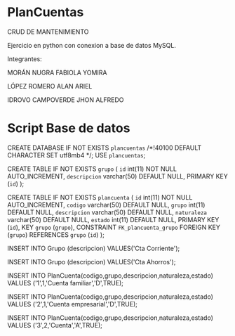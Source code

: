 # PlanCuentas
CRUD DE MANTENIMIENTO 

Ejercicio en python con conexion a base de datos MySQL.

Integrantes:

MORÁN NUGRA FABIOLA YOMIRA

LÓPEZ ROMERO ALAN ARIEL

IDROVO CAMPOVERDE JHON ALFREDO

# Script Base de datos
CREATE DATABASE IF NOT EXISTS `plancuentas` /*!40100 DEFAULT CHARACTER SET utf8mb4 */;
USE `plancuentas`;

CREATE TABLE IF NOT EXISTS `grupo` (
  `id` int(11) NOT NULL AUTO_INCREMENT,
  `descripcion` varchar(50) DEFAULT NULL,
  PRIMARY KEY (`id`)
);


CREATE TABLE IF NOT EXISTS `plancuenta` (
  `id` int(11) NOT NULL AUTO_INCREMENT,
  `codigo` varchar(50) DEFAULT NULL,
  `grupo` int(11) DEFAULT NULL,
  `descripcion` varchar(50) DEFAULT NULL,
  `naturaleza` varchar(50) DEFAULT NULL,
  `estado` int(11) DEFAULT NULL,
  PRIMARY KEY (`id`),
  KEY `grupo` (`grupo`),
  CONSTRAINT `FK_plancuenta_grupo` FOREIGN KEY (`grupo`) REFERENCES `grupo` (`id`)
);


INSERT INTO Grupo (descripcion) VALUES('Cta Corriente'); 

INSERT INTO Grupo (descripcion) VALUES('Cta Ahorros'); 


INSERT INTO PlanCuenta(codigo,grupo,descripcion,naturaleza,estado) VALUES ('1',1,'Cuenta familiar','D',TRUE);

INSERT INTO PlanCuenta(codigo,grupo,descripcion,naturaleza,estado) VALUES ('2',1,'Cuenta empresarial','D',TRUE); 

INSERT INTO PlanCuenta(codigo,grupo,descripcion,naturaleza,estado) VALUES ('3',2,'Cuenta','A',TRUE); 

 
